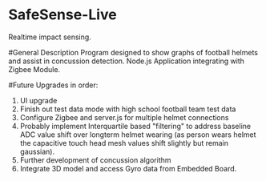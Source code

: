 # SafeSense-Live
Realtime impact sensing. 

#General Description 
Program designed to show graphs of football helmets and assist in concussion detection. Node.js Application integrating with Zigbee Module.

#Future Upgrades in order:
1. UI upgrade
2. Finish out test data mode with high school football team test data
3. Configure Zigbee and server.js for multiple helmet connections
4. Probably implement Interquartile based "filtering" to address baseline ADC value shift over longterm helmet wearing
(as person wears helmet the capacitive touch head mesh values shift slightly but remain gaussian).
5. Further development of concussion algorithm
6. Integrate 3D model and access Gyro data from Embedded Board.
